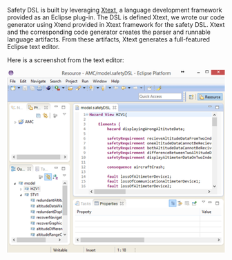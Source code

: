 
Safety DSL is built by leveraging [Xtext](https://www.eclipse.org/Xtext/), a language development framework provided as an Eclipse plug-in. The DSL is defined Xtext, we wrote our code generator using Xtend provided in Xtext framework for the safety DSL. Xtext and the corresponding code generator creates the parser and runnable language artifacts. From these artifacts, Xtext generates a full-featured Eclipse text editor. 

Here is a screenshot from the text editor: 

![alt text](img/dsltool.png "Safety DSL")
